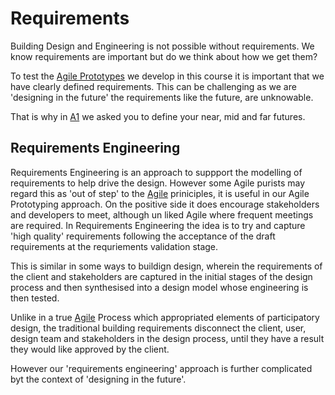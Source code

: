 # Requirements
Building Design and Engineering is not possible without requirements. We know requirements are important but do we think about how we get them?

To test the [Agile Prototypes] we develop in this course it is important that we have clearly defined requirements. This can be challenging as we are 'designing in the future' the requirements like the future, are unknowable.
<!--- 2023 SPECIFIC - PLEASE CHAECK IN FUTURE ITERATIONS!!! -->
That is why in [A1] we asked you to define your near, mid and far futures.

## Requirements Engineering
[wikipedia link]: https://en.wikipedia.org/wiki/Requirements_engineering

Requirements Engineering is an approach to suppport the modelling of requirements to help drive the design. However some Agile purists may regard this as 'out of step' to the [Agile] priniciples, it is useful in our Agile Prototyping approach. On the positive side it does encourage stakeholders and developers to meet, although un liked Agile where frequent meetings are required. In Requirements Engineering the idea is to try and capture 'high quality' requirements following the acceptance of the draft requirements at the requriements validation stage.

This is similar in some ways to buildign design, wherein the requirements of the client and stakeholders are captured in the initial stages of the design process and then synthesised into a design model whose engineering is then tested.

Unlike in a true [Agile] Process which appropriated elements of participatory design, the traditional building requirements disconnect the client, user, design team and stakeholders in the design process, until they have a result they would like approved by the client.



However our 'requirements engineering' approach is further complicated byt the context of 'designing in the future'. 


[Agile Prototypes]: /Agile/Concepts/Agile
[A1]: /Agile/Assignments/A1
[Agile]: /Agile/Concepts/Agile
